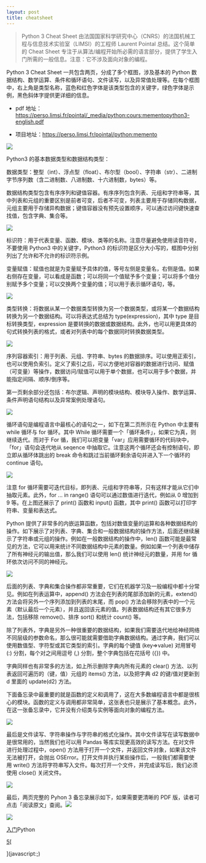 ```yaml
---
layout: post
title: cheatsheet
---
```


> Python 3 Cheat Sheet 由法国国家科学研究中心（CNRS）的法国机械工程与信息技术实验室（LIMSI）的工程师 Laurent Pointal 总结。这个简单的 Cheat Sheet 专注于从算法/编程开始所必需的语言部分，提供了学生入门所需的一般信息。注意：它不涉及面向对象的编程。

Python 3 Cheat Sheet 一共包含两页，分成了多个框图，涉及基本的 Python 数据结构、数学运算、条件和循环语句、文件读写，以及异常值处理等。在每个框图中，右上角是类型名称，蓝色和红色字体是该类型包含的关键字，绿色字体是示例，黑色斜体字提供更详细的信息。

*   pdf 地址：https://perso.limsi.fr/pointal/_media/python:cours:mementopython3-english.pdf
    
*   项目地址：https://perso.limsi.fr/pointal/python:memento
    

![](https://image.jiqizhixin.com/uploads/editor/0717e9cd-02f0-4712-83c0-3e616ccd50c9/1538980044201.png)

Python3 的基本数据类型和数据结构类型：

数据类型：整型（int）、浮点型（float）、布尔型（bool）、字符串（str）、二进制字节序列数（含二进制数、八进制数、十六进制数，bytes）等。

数据结构类型包含有序序列和键值容器。有序序列包含列表、元组和字符串等，其中列表和元组的重要区别是前者可变，后者不可变，列表主要用于存储同构数据，元组主要用于存储异构数据；键值容器没有预先设置顺序，可以通过访问键快速查找值，包含字典、集合等。

![](https://image.jiqizhixin.com/uploads/editor/7aad5b36-536e-45ce-8c22-997eec45e560/1538980044467.png)

标识符：用于代表变量、函数、模块、类等的名称。注意尽量避免使用读音符号，不要使用 Python3 中的关键字，Python3 的标识符是区分大小写的，框图中分别列出了允许和不允许的标识符示例。

变量赋值：赋值也就是为变量赋予具体的值，等号左侧是变量名，右侧是值。如果右侧存在变量，可以看成是函数；可以将同一个值赋予多个变量；可以将多个值分别赋予多个变量；可以交换两个变量的值；可以用于表示循环语句，等。

![](https://image.jiqizhixin.com/uploads/editor/fe655828-c23a-4c9c-9b74-2ae6c8b454e3/1538980045203.png)

类型转换：将数据从某一个数据类型转换为另一个数据类型，或将某一个数据结构转换为另一个数据结构。可以将表达式总结为 type(expression)，其中 type 是目标转换类型，expression 是要转换的数据或数据结构。此外，也可以用更具体的句式转换列表的格式，或者对列表中的每个数据同时转换数据类型。

![](https://image.jiqizhixin.com/uploads/editor/bd2f8149-ae41-4d19-8177-dc28ef417ea8/1538980044846.png)

序列容器索引：用于列表、元组、字符串、bytes 的数据排序。可以使用正索引，也可以使用负索引。定义了索引之后，可以方便地对容器的数据进行访问、赋值（可变量）等操作，数据访问/赋值可以用于单个数据，也可以用于多个数据，并能指定间隔、顺序/倒序等。

第一页剩余部分还包括：布尔逻辑、声明的模块结构、模块导入操作、数学运算、条件声明语句结构以及异常案例处理语句。

![](https://image.jiqizhixin.com/uploads/editor/c8558526-0031-4bbb-b40f-0bbdce832a22/1538980045518.png)

循环语句是编程语言中最核心的语句之一，如下在第二页所示在 Python 中主要有 while 循环与 for 循环。其中 While 循环需要一个「循环条件」，如果它为真，则继续迭代。而对于 For 循，我们可以把变量「var」应用需要循环的代码块中，「for」语句会迭代地从 seqence 中抽取它。注意这两个循环还会有控制语句，即立即从循环体跳出的 break 命令和跳过当前循环剩余语句并进入下一个循环的 continue 语句。

![](https://image.jiqizhixin.com/uploads/editor/45858d13-bcd6-487c-904b-ebedf0f41d9d/1538980045950.png)

注意 for 循环需要可迭代目标，即列表、元组和字符串等，只有这样才能从它们中抽取元素。此外，for ... in range() 语句可以通过数值进行迭代，例如从 0 增加到 9 等。在上图还展示了 print() 函数和 input() 函数，其中 print() 函数可以打印字符串、变量和表达式。

Python 提供了非常多的内嵌运算函数，包括对数值变量的运算和各种数据结构的操作。如下展示了对列表、字典、集合和一般数据结构的操作方法，后面还继续展示了字符串或元组的操作。例如在一般数据结构的操作中，len() 函数可能是最常见的方法，它可以用来统计不同数据结构中元素的数量。例如如果一个列表中储存了所有神经元的输出值，那么我们可以使用 len() 统计神经元的数量，并用 for 循环依次访问不同的神经元。

![](https://image.jiqizhixin.com/uploads/editor/f03098dd-fd64-4140-841a-cbb66d99574c/1538980047833.png)

后面的列表、字典和集合操作都非常重要，它们在机器学习及一般编程中都十分常见。例如在列表运算中，append() 方法会在列表的尾部添加新的元素，extend() 方法会将另外一个序列添加到列表的末尾，而 pop() 方法会移除列表中的一个元素（默认最后一个元素），并且返回该元素的值。列表数据结构还有其它很多方法，包括移除 remove()、排序 sort() 和统计 count() 等。

除了列表外，字典是另外一种很重要的数据结构，如果我们需要迭代地给神经网络不同层级的参数命名，那么很可能就需要借助字典数据结构。通过字典，我们可以使用数值型、字符型或其它类型的索引。字典的每个键值 (key=>value) 对用冒号 (:) 分割，每个对之间用逗号 (,) 分割，整个字典包括在花括号 ({}) 中。

字典同样也有非常多的方法，如上所示删除字典内所有元素的 clear() 方法、以列表返回可遍历的（键，值）元组的 items() 方法，以及把字典 d2 的键/值对更新到 d 里面的 update(d2) 方法。

下面备忘录中最重要的就是函数的定义和调用了，这在大多数编程语言中都是很核心的模块。函数的定义与调用都非常简单，这张表也只是展示了基本概念。此外，在这一张备忘录中，它并没有介绍类与实例等面向对象的编程方法。

![](https://image.jiqizhixin.com/uploads/editor/8c86ce01-f886-4e0a-a19e-132e07425578/1538980047190.png)

最后是文件读写、字符串操作与字符串的格式化操作。其中文件读写在读写数据中是很常用的，当然我们也可以用 Pandas 等库实现更高效的读写方法。在对文件进行处理过程中，open() 方法用于打开一个文件，并返回文件对象，如果该文件无法被打开，会抛出 OSError。打开文件并执行某些操作后，一般我们都需要使用 write() 方法将字符串写入文件。每次打开一个文件，并完成读写后，我们必须使用 close() 关闭文件。

![](https://image.jiqizhixin.com/uploads/editor/bede582f-cd38-4075-a2f2-59aed49b8ec4/1538980047474.png)

最后，两页完整的 Pyhon 3 备忘录展示如下，如果需要更清晰的 PDF 版，读者可点击「阅读原文」查阅。![](https://image.jiqizhixin.com/uploads/editor/87f98003-a0a8-4f25-aa9f-bd505a9a2f00/1538980048416.png)

![](https://image.jiqizhixin.com/uploads/editor/49c4865b-e70d-4c03-b102-21298a70ad23/1538980049108.png)

[入门](/categories/basic)Python

[5](javascript:;)[](javascript:;)[

](javascript:;)


